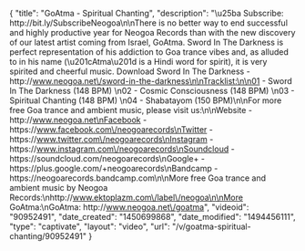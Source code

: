 {
    "title": "GoAtma - Spiritual Chanting",
    "description": "\u25ba Subscribe: http:\/\/bit.ly\/SubscribeNeogoa\n\nThere is no better way to end successful and highly productive year for Neogoa Records than with the new discovery of our latest artist coming from Israel, GoAtma. Sword In The Darkness is perfect representation of his addiction to Goa trance vibes and, as alluded to in his name (\u201cAtma\u201d is a Hindi word for spirit), it is very spirited and cheerful music. Download Sword In The Darkness - http:\/\/www.neogoa.net\/sword-in-the-darkness\n\nTracklist:\n\n01 - Sword In The Darkness (148 BPM) \n02 - Cosmic Consciousness (148 BPM) \n03 - Spiritual Chanting (148 BPM) \n04 - Shabatayom (150 BPM)\n\nFor more free Goa trance and ambient music, please visit us:\n\nWebsite - http:\/\/www.neogoa.net\nFacebook - https:\/\/www.facebook.com\/neogoarecords\nTwitter - https:\/\/www.twitter.com\/neogoarecords\nInstagram - https:\/\/www.instagram.com\/neogoarecords\nSoundcloud - https:\/\/soundcloud.com\/neogoarecords\nGoogle+ - https:\/\/plus.google.com\/+neogoarecords\nBandcamp - https:\/\/neogoarecords.bandcamp.com\n\nMore free Goa trance and ambient music by Neogoa Records:\nhttp:\/\/www.ektoplazm.com\/label\/neogoa\n\nMore GoAtma:\nGoAtma: http:\/\/www.neogoa.net\/goatma",
    "videoid": "90952491",
    "date_created": "1450699868",
    "date_modified": "1494456111",
    "type": "captivate",
    "layout": "video",
    "url": "\/v\/goatma-spiritual-chanting\/90952491"
}